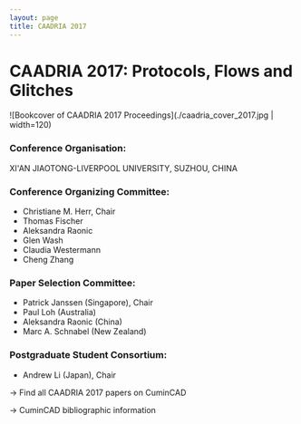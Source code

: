 ```yaml
---
layout: page
title: CAADRIA 2017
---
```


# CAADRIA 2017: Protocols, Flows and Glitches

![Bookcover of CAADRIA 2017 Proceedings](./caadria_cover_2017.jpg | width=120)

### Conference Organisation:
XI'AN JIAOTONG-LIVERPOOL UNIVERSITY, SUZHOU, CHINA

### Conference Organizing Committee:
* Christiane M. Herr, Chair
* Thomas Fischer
* Aleksandra Raonic
* Glen Wash
* Claudia Westermann
* Cheng Zhang

### Paper Selection Committee:
* Patrick Janssen (Singapore), Chair
* Paul Loh (Australia)
* Aleksandra Raonic (China)
* Marc A. Schnabel (New Zealand)

### Postgraduate Student Consortium:
* Andrew Li (Japan), Chair

&rarr; Find all CAADRIA 2017 papers on CuminCAD

&rarr; CuminCAD bibliographic information
